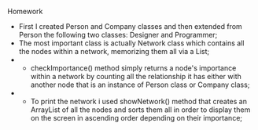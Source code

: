 Homework

- First I created Person and Company classes and then extended from Person the following two classes: Designer and Programmer;
- The most important class is actually Network class which contains all the nodes within a network, memorizing them all via a List;
- - checkImportance() method simply returns a node's importance within a network by counting all the relationship it has either with another node that is an instance of Person class or Company class;
- - To print the network i used showNetwork() method that creates an ArrayList of all the nodes and sorts them all in order to display them on the screen in ascending order depending on their importance;
